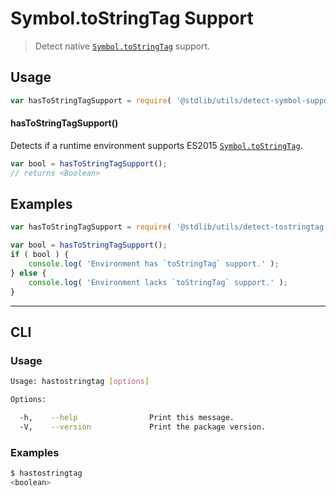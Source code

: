 # Symbol.toStringTag Support

> Detect native [`Symbol.toStringTag`][symbol] support.

<section class="usage">

## Usage

``` javascript
var hasToStringTagSupport = require( '@stdlib/utils/detect-symbol-support' );
```

#### hasToStringTagSupport()

Detects if a runtime environment supports ES2015 [`Symbol.toStringTag`][symbol].

``` javascript
var bool = hasToStringTagSupport();
// returns <Boolean>
```

</section>

<!-- /.usage -->


<section class="examples">

## Examples

``` javascript
var hasToStringTagSupport = require( '@stdlib/utils/detect-tostringtag-support' );

var bool = hasToStringTagSupport();
if ( bool ) {
    console.log( 'Environment has `toStringTag` support.' );
} else {
    console.log( 'Environment lacks `toStringTag` support.' );
}
```

</section>

<!-- /.examples -->

---

<section class="cli">

## CLI

<section class="usage">

### Usage

``` bash
Usage: hastostringtag [options]

Options:

  -h,    --help                Print this message.
  -V,    --version             Print the package version.
```

</section>

<!-- /.usage -->

<section class="examples">

### Examples

``` bash
$ hastostringtag
<boolean>
```

</section>

<!-- /.examples -->

</section>

<!-- /.cli -->


<section class="links">

[symbol]: https://developer.mozilla.org/en-US/docs/Web/JavaScript/Reference/Global_Objects/Symbol

</section>

<!-- /.links -->

